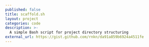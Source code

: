 ```yaml
---
published: false
title: scaffold.sh
layout: project
categories: code
description: >-
  A simple Bash script for project directory structuring
external_url: https://gist.github.com/rnkn/da91a859b6924a4511fe
---
```

